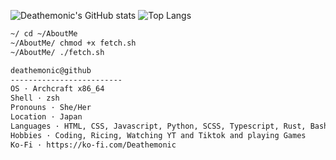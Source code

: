 ![Deathemonic's GitHub stats](https://github-readme-stats.vercel.app/api?username=deathemonic&theme=dark&show_icons=true) ![Top Langs](https://github-readme-stats.vercel.app/api/top-langs/?username=deathemonic&theme=dark&layout=compact)


```sh
~/ cd ~/AboutMe
~/AboutMe/ chmod +x fetch.sh
~/AboutMe/ ./fetch.sh

deathemonic@github
-------------------------
OS · Archcraft x86_64 
Shell · zsh
Pronouns · She/Her
Location · Japan
Languages · HTML, CSS, Javascript, Python, SCSS, Typescript, Rust, Bash, Lua
Hobbies · Coding, Ricing, Watching YT and Tiktok and playing Games
Ko-Fi · https://ko-fi.com/Deathemonic
```
